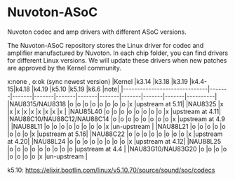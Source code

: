 # Nuvoton-ASoC
Nuvoton codec and amp drivers with different ASoC versions.

The Nuvoton-ASoC repository stores the Linux driver for codec and amplifier manufactured by Nuvoton. In each chip folder, you can find drivers for different Linux versions. We will update these drivers when new patches are approved by the Kernel community.

x:none , o:ok (sync newest version)
|Kernel                        |k3.14  |k3.18  |k3.19  |k4.4-15|k4.18  |k4.19  |k5.10  |k5.19  |k6.6   |note|
|------------------------------|-------|-------|-------|-------|-------|-------|-------|-------|-------|----------|
|NAU8315/NAU8318               |o      |o      |o      |o      |o      |o      |o      |o      |x      |upstream at 5.11|
|NAU8325                       |x      |x      |x      |x      |x      |x      |x      |x      |x      |
|NAU85L40                      |o      |o      |o      |o      |o      |o      |o      |o      |x      |upstream at 4.11|
|NAU88C10/NAU88C12/NAU88C14    |o      |o      |o      |o      |o      |o      |o      |o      |x      |upstream at 4.9 |
|NAU88L11                      |o      |o      |o      |o      |o      |o      |o      |o      |x      |un-upstream     |
|NAU88L21                      |o      |o      |o      |o      |o      |o      |o      |o      |x      |upstream at 5.16|
|NAU88C22                      |o      |o      |o      |o      |o      |o      |o      |o      |x      |upstream at 4.20|
|NAU88L24                      |o      |o      |o      |o      |o      |o      |o      |o      |x      |upstream at 4.12|
|NAU88L25                      |o      |o      |o      |o      |o      |o      |o      |o      |o      |upstream at 4.4 |
|NAU83G10/NAU83G20             |o      |o      |o      |o      |o      |o      |o      |o      |x      |un-upstream     |

k5.10: https://elixir.bootlin.com/linux/v5.10.70/source/sound/soc/codecs
